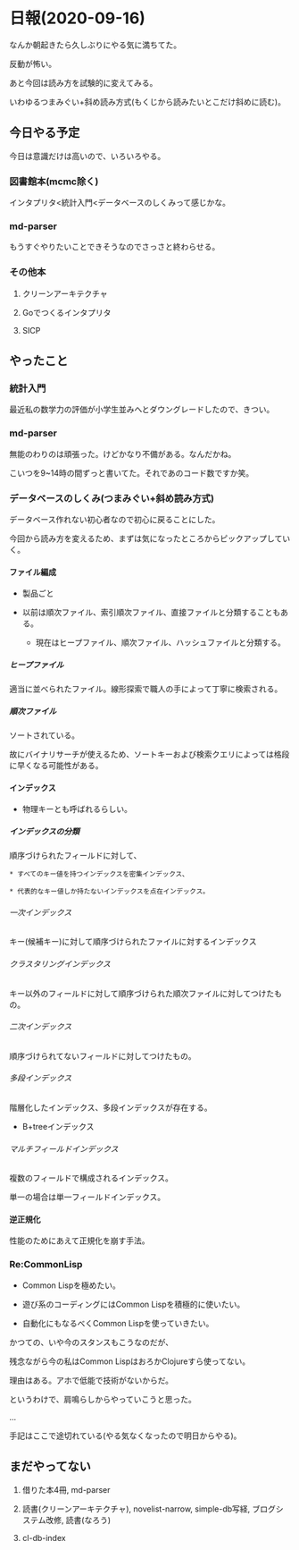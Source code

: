 # 日報(2020-09-16)

なんか朝起きたら久しぶりにやる気に満ちてた。

反動が怖い。

あと今回は読み方を試験的に変えてみる。

いわゆるつまみぐい+斜め読み方式(もくじから読みたいとこだけ斜めに読む)。

## 今日やる予定

今日は意識だけは高いので、いろいろやる。

### 図書館本(mcmc除く)

インタプリタ<統計入門<データベースのしくみって感じかな。

### md-parser

もうすぐやりたいことできそうなのでさっさと終わらせる。

### その他本

1. クリーンアーキテクチャ

2. Goでつくるインタプリタ

3. SICP

## やったこと

### 統計入門

最近私の数学力の評価が小学生並みへとダウングレードしたので、きつい。

### md-parser

無能のわりのは頑張った。けどかなり不備がある。なんだかね。

こいつを9~14時の間ずっと書いてた。それであのコード数ですか笑。

### データベースのしくみ(つまみぐい+斜め読み方式)

データベース作れない初心者なので初心に戻ることにした。

今回から読み方を変えるため、まずは気になったところからピックアップしていく。

#### ファイル編成

* 製品ごと

* 以前は順次ファイル、索引順次ファイル、直接ファイルと分類することもある。

	* 現在はヒープファイル、順次ファイル、ハッシュファイルと分類する。

##### ヒープファイル

適当に並べられたファイル。線形探索で職人の手によって丁寧に検索される。

##### 順次ファイル

ソートされている。

故にバイナリサーチが使えるため、ソートキーおよび検索クエリによっては格段に早くなる可能性がある。

#### インデックス

* 物理キーとも呼ばれるらしい。

##### インデックスの分類

順序づけられたフィールドに対して、

	* すべてのキー値を持つインデックスを密集インデックス、

	* 代表的なキー値しか持たないインデックスを点在インデックス。

###### 一次インデックス

キー(候補キー)に対して順序づけられたファイルに対するインデックス

###### クラスタリングインデックス

キー以外のフィールドに対して順序づけられた順次ファイルに対してつけたもの。

###### 二次インデックス

順序づけられてないフィールドに対してつけたもの。

###### 多段インデックス

階層化したインデックス、多段インデックスが存在する。

* B+treeインデックス

###### マルチフィールドインデックス

複数のフィールドで構成されるインデックス。

単一の場合は単一フィールドインデックス。

#### 逆正規化

性能のためにあえて正規化を崩す手法。

### Re:CommonLisp

* Common Lispを極めたい。

* 遊び系のコーディングにはCommon Lispを積極的に使いたい。

* 自動化にもなるべくCommon Lispを使っていきたい。

かつての、いや今のスタンスもこうなのだが、

残念ながら今の私はCommon LispはおろかClojureすら使ってない。

理由はある。アホで低能で技術がないからだ。

というわけで、肩鳴らしからやっていこうと思った。

...

手記はここで途切れている(やる気なくなったので明日からやる)。

## まだやってない

1. 借りた本4冊, md-parser

2. 読書(クリーンアーキテクチャ), novelist-narrow, simple-db写経, ブログシステム改修,  読書(なろう)

3. cl-db-index
